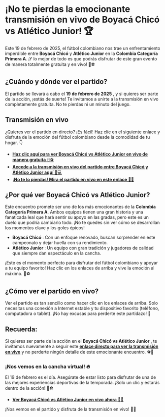 # ¡No te pierdas la emocionante transmisión en vivo de Boyacá Chicó vs Atlético Junior! 🏆

Este 19 de febrero de 2025, el fútbol colombiano nos trae un enfrentamiento imperdible entre **Boyacá Chicó** y **Atlético Junior** en la **Colombia Categoría Primera A**. ¡Y lo mejor de todo es que podrás disfrutar de este gran evento de manera totalmente gratuita y en vivo! 🎥⚽

## ¿Cuándo y dónde ver el partido?

El partido se llevará a cabo el **19 de febrero de 2025** , y si quieres ser parte de la acción, ¡estás de suerte! Te invitamos a unirte a la transmisión en vivo completamente gratuita. No te pierdas ni un minuto del juego.

## Transmisión en vivo

¿Quieres ver el partido en directo? ¡Es fácil! Haz clic en el siguiente enlace y disfruta de la emoción del fútbol colombiano desde la comodidad de tu hogar. 👇

- [**Haz clic aquí para ver Boyacá Chicó vs Atlético Junior en vivo de manera gratuita** 🖱️⚽](https://tinyurl.com/livestreamfreeo?st=Boyac%C3%A1+Chic%C3%B3+vs+Atl%C3%A9tico+Junior&si=gh)
- [**Accede a la transmisión en vivo del partido entre Boyacá Chicó y Atlético Junior aquí** 📱💻](https://tinyurl.com/livestreamfreeo?st=Boyac%C3%A1+Chic%C3%B3+vs+Atl%C3%A9tico+Junior&si=gh)
- [**¡No te lo pierdas! Mira el partido en vivo en este enlace** 👀🔥](https://tinyurl.com/livestreamfreeo?st=Boyac%C3%A1+Chic%C3%B3+vs+Atl%C3%A9tico+Junior&si=gh)

## ¿Por qué ver Boyacá Chicó vs Atlético Junior?

Este encuentro promete ser uno de los más emocionantes de la **Colombia Categoría Primera A**. Ambos equipos tienen una gran historia y una fanaticada leal que hará sentir su apoyo en las gradas, pero este es un duelo que podría cambiarlo todo. ¡No te quedes sin ver cómo se desarrollan los momentos clave y los goles épicos!

- **Boyacá Chicó** : Con un enfoque renovado, buscan sorprender en este campeonato y dejar huella con su rendimiento.
- **Atlético Junior** : Un equipo con gran tradición y jugadores de calidad que siempre dan espectáculo en la cancha.

¡Este es el momento perfecto para disfrutar del fútbol colombiano y apoyar a tu equipo favorito! Haz clic en los enlaces de arriba y vive la emoción al máximo. 📲⚽

## ¿Cómo ver el partido en vivo?

Ver el partido es tan sencillo como hacer clic en los enlaces de arriba. Solo necesitas una conexión a Internet estable y tu dispositivo favorito (teléfono, computadora o tablet). ¡No hay excusas para perderte este partidazo! 🙌

## Recuerda:

Si quieres ser parte de la acción en el **Boyacá Chicó vs Atlético Junior** , te invitamos nuevamente a seguir este [**enlace directo para ver la transmisión en vivo**](https://tinyurl.com/livestreamfreeo?st=Boyac%C3%A1+Chic%C3%B3+vs+Atl%C3%A9tico+Junior&si=gh) y no perderte ningún detalle de este emocionante encuentro. ⚽🎥

### ¡Nos vemos en la cancha virtual! 🔥

El 19 de febrero es el día. Asegúrate de estar listo para disfrutar de una de las mejores experiencias deportivas de la temporada. ¡Solo un clic y estarás dentro de la acción! 📅⚽

- [**Ver Boyacá Chicó vs Atlético Junior en vivo ahora** 🚀💥](https://tinyurl.com/livestreamfreeo?st=Boyac%C3%A1+Chic%C3%B3+vs+Atl%C3%A9tico+Junior&si=gh)

¡Nos vemos en el partido y disfruta de la transmisión en vivo! 🙌📱

